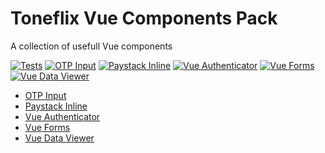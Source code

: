 # Toneflix Vue Components Pack

A collection of usefull Vue components

[![Tests](https://github.com/toneflix/vue-component-pack/actions/workflows/ci.yml/badge.svg)](https://github.com/toneflix/vue-component-pack/actions/workflows/ci.yml)
[![OTP Input](https://img.shields.io/npm/v/@toneflix/otp-input.svg?style=flat-square&label=OTP+Input)](https://www.npmjs.com/package/@toneflix/otp-input)
[![Paystack Inline](https://img.shields.io/npm/v/@toneflix/paystack-inline.svg?style=flat-square&label=Paystack+Inline)](https://www.npmjs.com/package/@toneflix/paystack-inline)
[![Vue Authenticator](https://img.shields.io/npm/v/@toneflix/vue-auth.svg?style=flat-square&label=Vue+Auth)](https://www.npmjs.com/package/@toneflix/vue-auth)
[![Vue Forms](https://img.shields.io/npm/v/@toneflix/vue-forms.svg?style=flat-square&label=Vue+Forms)](https://www.npmjs.com/package/@toneflix/vue-forms)
[![Vue Data Viewer](https://img.shields.io/npm/v/@toneflix/vue-dataviewer.svg?style=flat-square&label=Vue+Data+Viewer)](https://www.npmjs.com/package/@toneflix/vue-dataviewer)

- [OTP Input](https://github.com/toneflix/vue-component-pack/tree/main/packages/otp-input)
- [Paystack Inline](https://github.com/toneflix/vue-component-pack/tree/main/packages/paystack-inline)
- [Vue Authenticator](https://github.com/toneflix/vue-component-pack/tree/main/packages/vue-auth)
- [Vue Forms](https://github.com/toneflix/vue-component-pack/tree/main/packages/vue-forms)
- [Vue Data Viewer](https://github.com/toneflix/vue-component-pack/tree/main/packages/vue-dataviewer)
